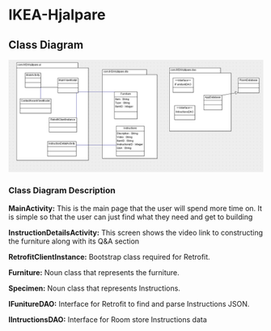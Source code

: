 # IKEA-Hjalpare


## Class Diagram
![](images/class_diagram.PNG)
### Class Diagram Description
**MainActivity:** This is the main page that the user will spend more time on. It is simple so that the user can just find what they need and get to building

**InstructionDetailsActivity:** This screen shows the video link to constructing the furniture along with its Q&A section

**RetrofitClientInstance:** Bootstrap class required for Retrofit.

**Furniture:** Noun class that represents the furniture.

**Specimen:** Noun class that represents Instructions.

**IFunitureDAO:** Interface for Retrofit to find and parse Instructions JSON.

**IIntructionsDAO:** Interface for Room store Instructions data
